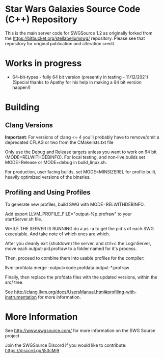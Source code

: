 # Star Wars Galaxies Source Code (C++) Repository

This is the main server code for SWGSource 1.2 as originally forked from the https://bitbucket.org/stellabellumswg/ repository.  Please see that repository for original publication and alteration credit.

# Works in progress
* 64-bit-types - fully 64 bit version (presently in testing - 11/12/2021) (Special thanks to Apathy for his help in making a 64 bit version happen!)

# Building

## Clang Versions

**Important**: For versions of clang <= 4 you'll probably have to remove/omit a deprecated CFLAG or two from the CMakelists.txt file

Only use the Debug and Release targets unless you want to work on 64 bit (MODE=RELWITHDEBINFO). For local testing, and non-live builds set MODE=Release or MODE=debug in build_linux.sh.

For production, user facing builds, set MODE=MINSIZEREL for profile built, heavily optimized versions of the binaries.

## Profiling and Using Profiles

To generate new profiles, build SWG with MODE=RELWITHDEBINFO. 

Add export LLVM_PROFILE_FILE="output-%p.profraw" to your startServer.sh file. 

WHILE THE SERVER IS RUNNING do a ps -a to get the pid's of each SWG executable. And take note of which ones are which.

After you cleanly exit (shutdown) the server, and ctrl+c the LoginServer, move each output-pid.profraw to a folder named for it's process.

Then, proceed to combine them into usable profiles for the compiler:

llvm-profdata merge -output=code.profdata output-*.profraw

Finally, then replace the profdata files with the updated versions, within the src/ tree.

See http://clang.llvm.org/docs/UsersManual.html#profiling-with-instrumentation for more information.

# More Information

See http://www.swgsource.com/ for more information on the SWG Source project.

Join the SWGSource Discord if you would like to contribute:  https://discord.gg/j53cMj9
